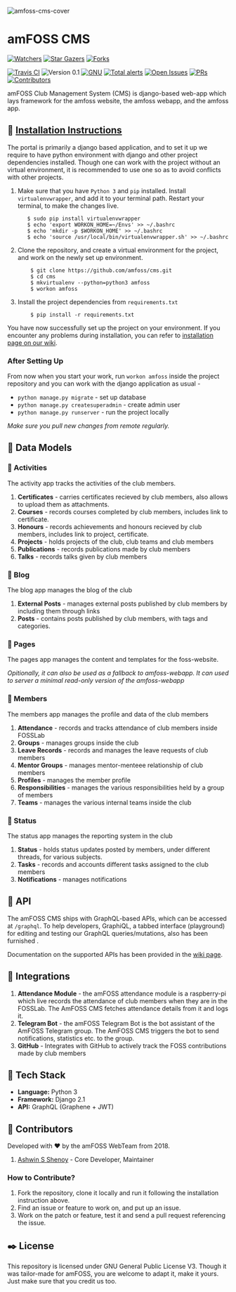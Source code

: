 
![amfoss-cms-cover](https://user-images.githubusercontent.com/21276922/51844359-12628580-233b-11e9-891a-d4d826bd1d6e.png)
# amFOSS CMS
[![Watchers][watchers-badge]][watchers]
[![Star Gazers][stars-badge]][stargazers]
[![Forks][forks-badge]][forks]

[![Travis CI][build-badge]][build]
![Version 0.1](https://img.shields.io/badge/Version-0.1_(Alpha)-green.svg) 
[![GNU][license-badge]][license]
[![Total alerts](https://img.shields.io/lgtm/alerts/g/amfoss/cms.svg?logo=lgtm&logoWidth=18)](https://lgtm.com/projects/g/amfoss/cms/alerts/)
[![Open Issues][issues-badge]][issues]
[![PRs][pr-badge]][prs]
[![Contributors][contributors-badge]][contributors]


amFOSS Club Management System (CMS) is django-based web-app which lays framework for the amfoss website, the amfoss webapp, and the amfoss app. 


## :minidisc: [Installation Instructions](https://github.com/amfoss/cms/wiki/Installation)
The portal is primarily a django based application, and to set it up we require to have 
python environment with django and other project dependencies installed. Though one can
work with the project without an virtual environment,  it is recommended to use one so 
as to avoid conflicts with other projects.

1. Make sure that you have `Python 3` and `pip` installed. 
   Install `virtualenvwrapper`, and add it to your terminal path. Restart your terminal, to make the changes live.
   
    ```
       $ sudo pip install virtualenvwrapper
       $ echo 'export WORKON_HOME=~/Envs' >> ~/.bashrc
       $ echo 'mkdir -p $WORKON_HOME' >> ~/.bashrc   
       $ echo 'source /usr/local/bin/virtualenvwrapper.sh' >> ~/.bashrc   
    ```
    
2. Clone the repository, and create a virtual environment for the project, 
   and work on the newly set up environment.
   
    ```
        $ git clone https://github.com/amfoss/cms.git
        $ cd cms
        $ mkvirtualenv --python=python3 amfoss
        $ workon amfoss
    ```
    
3. Install the project dependencies from `requirements.txt`
    ```
        $ pip install -r requirements.txt
    ```

You have now successfully set up the project on your environment. If you encounter any problems during installation, you can refer to [installation page on our wiki](https://github.com/amfoss/cms/wiki/Installation).

### After Setting Up
From now when you start your work, run ``workon amfoss`` inside the project repository and you can work with the django application as usual - 

* `python manage.py migrate` - set up database
* `python manage.py createsuperadmin` - create admin user
* `python manage.py runserver`  - run the project locally

*Make sure you pull new changes from remote regularly.*


## :rocket: Data Models

### :tada: Activities
The activity app tracks the activities of the club members.

1. **Certificates** - carries certificates recieved by club members, also allows to upload them as attachments.
2. **Courses** - records courses completed by club members, includes link to certificate.
3. **Honours** - records achievements and honours recieved by club members, includes link to project, certificate.
4. **Projects** - holds projects of the club, club teams and club members
5. **Publications** - records publications made by club members
6. **Talks** - records talks given by club members

### :postbox: Blog
The blog app manages the blog of the club

1. **External Posts** - manages external posts published by club members by including them through links
2. **Posts** - contains posts published by club members, with tags and categories.

### :pencil: Pages
The pages app manages the content and templates for the foss-website. 

*Opitionally, it can also be used as a fallback to amfoss-webapp. It can used to server a minimal read-only version of the amfoss-webapp*

### :girl: Members
The members app manages the profile and data of the club members

1. **Attendance** - records and tracks attendance of club members inside FOSSLab
2. **Groups** - manages groups inside the club
2. **Leave Records** - records and manages the leave requests of club members
3. **Mentor Groups** - manages mentor-menteee relationship of club members
4. **Profiles** - manages the member profile
5. **Responsibilities** - manages the various responsibilities held by a group of members
6. **Teams** - manages the various internal teams inside the club

### :incoming_envelope: Status
The status app manages the reporting system in the club
 
1. **Status** - holds status updates posted by members, under different threads, for various subjects. 
2. **Tasks** -  records and accounts different tasks assigned to the club members 
3. **Notifications** - manages notifications

## :dizzy: API

The amFOSS CMS ships with GraphQL-based APIs, which can be accessed at `/graphql`. To help developers, GraphiQL, a tabbed interface (playground) for editing and testing our GraphQL queries/mutations, also has been furnished .

Documentation on the supported APIs has been provided in the [wiki page](https://github.com/amfoss/cms/wiki/APIs).

## :satellite: Integrations

1. **Attendance Module** - the amFOSS attendance module is a raspberry-pi which live records the attendance of club members when they are in the FOSSLab. The AmFOSS CMS fetches attendance details from it and logs it.
2. **Telegram Bot** - the amFOSS Telegram Bot is the bot assistant of the AmFOSS Telegram group. The AmFOSS CMS triggers the bot to send notifications, statistics etc. to the group.
4. **GitHub** - Integrates with GitHub to actively track the FOSS contributions made by club members

## :wrench: Tech Stack

* **Language:**  Python 3
* **Framework:** Django 2.1
* **API:** GraphQL (Graphene + JWT)

## :gem: Contributors
Developed with :hearts: by the amFOSS WebTeam from 2018.
1. [Ashwin S Shenoy](https://github.com/aswinshenoy) - Core Developer, Maintainer

### How to Contribute?
1. Fork the repository, clone it locally and run it following the installation instruction above.
2. Find an issue or feature to work on, and put up an issue.
3. Work on the patch or feature, test it and send a pull request referencing the issue.

## :black_nib: License
This repository is licensed under  GNU General Public License V3. Though it was tailor-made for amFOSS, you are welcome to adapt it, make it yours. Just make sure that you credit us too.

[build-badge]:https://api.travis-ci.org/amfoss/cms.svg?branch=master
[build]:https://travis-ci.org/amfoss/cms
[contributors-badge]:https://img.shields.io/github/contributors/amfoss/cms.svg
[contributors]: https://github.com/amfoss/cms/graphs/contributors
[watchers-badge]:https://img.shields.io/github/watchers/amfoss/cms.svg?style=social
[watchers]: https://github.com/amfoss/cms/watchers
[stars-badge]:https://img.shields.io/github/stars/amfoss/cms.svg?style=social
[stargazers]:https://github.com/amfoss/cms/stargazers
[forks-badge]: https://img.shields.io/github/forks/amfoss/cms.svg?style=social
[forks]: https://github.com/amfoss/cms/network/members
[license-badge]: https://img.shields.io/github/license/amfoss/cms.svg
[license]: https://github.com/amfoss/gitlit/blob/master/LICENSE
[issues-badge]: https://img.shields.io/github/issues/amfoss/cms.svg
[issues]: https://github.com/amfoss/cms/issues
[pr-badge]:https://img.shields.io/github/issues-pr/amfoss/cms.svg
[prs]: https://github.com/amfoss/cms/pulls

